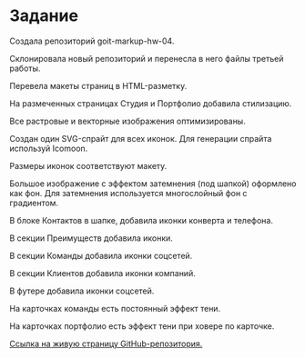 # Задание
Создала репозиторий goit-markup-hw-04.

Склонировала новый репозиторий и перенесла в него файлы третьей работы.

Перевела макеты страниц в HTML-разметку.

На размеченных страницах Студия и Портфолио добавила стилизацию.

Все растровые и векторные изображения оптимизированы.

Создан один SVG-спрайт для всех иконок. Для генерации спрайта используй Icomoon.

Размеры иконок соответствуют макету.

Большое изображение с эффектом затемнения (под шапкой) оформлено как фон. Для затемнения используется многослойный фон с градиентом.

В блоке Контактов в шапке, добавила иконки конверта и телефона.

В секции Преимуществ добавила иконки.

В секции Команды добавила иконки соцсетей.

В секции Клиентов добавила иконки компаний.

В футере добавила иконки соцсетей.

На карточках команды есть постоянный эффект тени.

На карточках портфолио есть эффект тени при ховере по карточке.

[Ссылка на живую страницу GitHub-репозитория.](https://milaeva.github.io/goit-markup-hw-04/index.html)
